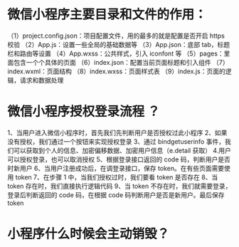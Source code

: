 # 微信小程序主要目录和文件的作用：

（1）project.config.json：项目配置文件，用的最多的就是配置是否开启 https 校验
（2）App.js：设置一些全局的基础数据等
（3）App.json：底部 tab，标题栏和路由等设置
（4）App.wxss：公共样式，引入 iconfont 等
（5）pages：里面包含一个个具体的页面
（6）index.json：配置当前页面标题和引入组件
（7）index.wxml：页面结构
（8）index.wxss：页面样式表
（9）index.js：页面的逻辑，请求和数据处理

# 微信小程序授权登录流程 ？

1、当用户进入微信小程序时，首先我们先判断用户是否授权过此小程序
2、如果没有授权，我们通过一个按钮来实现授权登录
3、通过 bindgetuserinfo 事件，我们可以获取到个人的信息、加密偏移数据、加密用户信息（e.detail 获取） 4.用户可以授权登录，也可以取消授权
5、根据登录接口返回的 code 码，判断用户是否时新用户
6、当用户注册成功后，在调登录接口，保存 token。在有些页面需要使用 token
7、在步骤 1 中，当我们授权过时，我们要看 token 是否存在
8、当 token 存在时，我们直接执行逻辑代码
9、当 token 不存在时，我们就需要登录，登录后判断返回的 code 码，在根据 code 码判断用户是否是新用户。最后保存 token

# 小程序什么时候会主动销毁？
